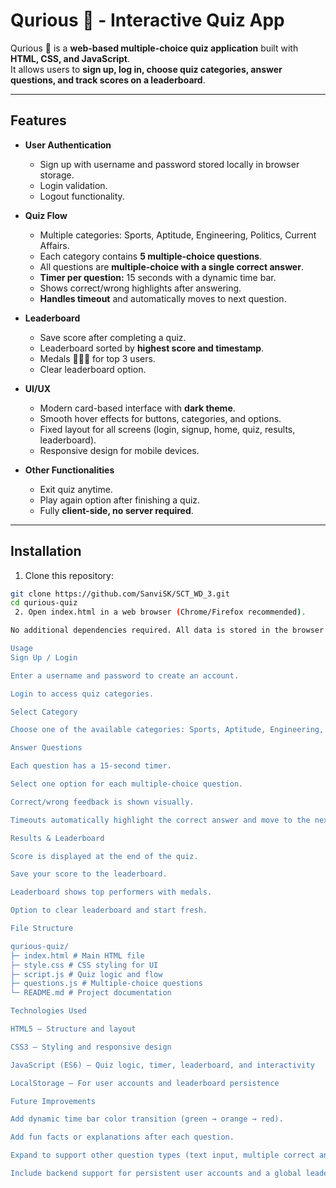# **Qurious 🧠 - Interactive Quiz App**

Qurious 🧠 is a **web-based multiple-choice quiz application** built with **HTML, CSS, and JavaScript**.  
It allows users to **sign up, log in, choose quiz categories, answer questions, and track scores on a leaderboard**.  

---

## **Features**

- **User Authentication**
  - Sign up with username and password stored locally in browser storage.
  - Login validation.
  - Logout functionality.

- **Quiz Flow**
  - Multiple categories: Sports, Aptitude, Engineering, Politics, Current Affairs.
  - Each category contains **5 multiple-choice questions**.
  - All questions are **multiple-choice with a single correct answer**.
  - **Timer per question:** 15 seconds with a dynamic time bar.
  - Shows correct/wrong highlights after answering.
  - **Handles timeout** and automatically moves to next question.

- **Leaderboard**
  - Save score after completing a quiz.
  - Leaderboard sorted by **highest score and timestamp**.
  - Medals 🥇🥈🥉 for top 3 users.
  - Clear leaderboard option.

- **UI/UX**
  - Modern card-based interface with **dark theme**.
  - Smooth hover effects for buttons, categories, and options.
  - Fixed layout for all screens (login, signup, home, quiz, results, leaderboard).
  - Responsive design for mobile devices.

- **Other Functionalities**
  - Exit quiz anytime.
  - Play again option after finishing a quiz.
  - Fully **client-side, no server required**.

---

## **Installation**

1. Clone this repository:

```bash
git clone https://github.com/SanviSK/SCT_WD_3.git
cd qurious-quiz
 2. Open index.html in a web browser (Chrome/Firefox recommended).

No additional dependencies required. All data is stored in the browser's localStorage.

Usage
Sign Up / Login

Enter a username and password to create an account.

Login to access quiz categories.

Select Category

Choose one of the available categories: Sports, Aptitude, Engineering, Politics, Current Affairs.

Answer Questions

Each question has a 15-second timer.

Select one option for each multiple-choice question.

Correct/wrong feedback is shown visually.

Timeouts automatically highlight the correct answer and move to the next question.

Results & Leaderboard

Score is displayed at the end of the quiz.

Save your score to the leaderboard.

Leaderboard shows top performers with medals.

Option to clear leaderboard and start fresh.

File Structure

qurious-quiz/
├─ index.html # Main HTML file
├─ style.css # CSS styling for UI
├─ script.js # Quiz logic and flow
├─ questions.js # Multiple-choice questions
└─ README.md # Project documentation

Technologies Used

HTML5 – Structure and layout

CSS3 – Styling and responsive design

JavaScript (ES6) – Quiz logic, timer, leaderboard, and interactivity

LocalStorage – For user accounts and leaderboard persistence

Future Improvements

Add dynamic time bar color transition (green → orange → red).

Add fun facts or explanations after each question.

Expand to support other question types (text input, multiple correct answers).

Include backend support for persistent user accounts and a global leaderboard.


